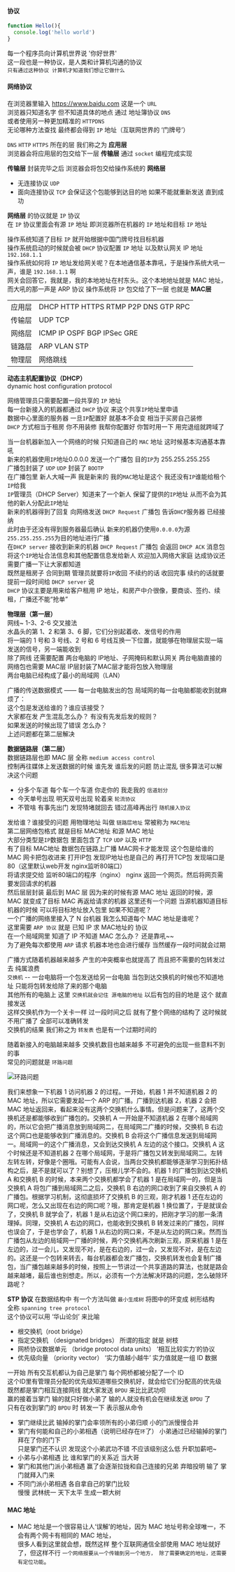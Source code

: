 #### 协议

```js
function Hello(){
  console.log('hello world')
}
```
每一个程序员向计算机世界说 '你好世界'  
这一段也是一种协议，是人类和计算机沟通的协议  
`只有通过这种协议 计算机才知道我们想让它做什么`

#### 网络协议
在浏览器里输入 https://www.baidu.com 这是一个 `URL`  
浏览器只知道名字 但不知道具体的地点 通过 地址簿协议 `DNS`  
或者使用另一种更加精准的 `HTTPDNS`  
无论哪种方法查找 最终都会得到 `IP` 地址（互联网世界的 ‘门牌号’）  

`DNS` `HTTP` `HTTPS` 所在的层 我们称之为 **应用层**  
浏览器会将应用层的包交给下一层 **传输层** 通过 `socket` 编程完成实现  
  
**传输层** 封装完毕之后 浏览器会将包交给操作系统的 **网络层**
- 无连接协议 `UDP`  
- 面向连接协议 `TCP` 会保证这个包能够到达目的地 如果不能就重新发送 直到成功  
  
**网络层** 的协议就是 `IP` 协议  
在 `IP` 协议里面会有源 `IP` 地址 即浏览器所在机器的 `IP` 地址和目标 `IP` 地址
  
操作系统知道了目标 `IP` 就开始根据中国门牌号找目标机器  
操作系统启动的时候就会被 `DHCP` 协议配置 `IP` 地址 以及默认网关 IP 地址 `192.168.1.1`  
操作系统如何将 `IP` 地址发给网关呢？在本地通信基本靠吼，于是操作系统大吼一声，谁是 `192.168.1.1` 啊  
网关会回答它，我就是，我的本地地址在村东头。这个本地地址就是 MAC 地址，而大吼的那一声是 ARP 协议
操作系统将 `IP` 包交给了下一层 也就是 **MAC层**  
  
| | |
|:----:|:----|
| 应用层 | DHCP HTTP HTTPS RTMP P2P DNS GTP RPC |
| 传输层 | UDP TCP |
| 网络层 | ICMP IP OSPF BGP IPSec GRE |
| 链路层 | ARP VLAN STP|
| 物理层 | 网络跳线 |


**动态主机配置协议（DHCP）**  
dynamic host configuration protocol

网络管理员只需要配置一段共享的 `IP` 地址  
每一台新接入的机器都通过 `DHCP` 协议 来这个共享`IP`地址里申请  
数据中心里面的服务器 一旦`IP`配置好 就基本不会变 相当于买房自己装修  
`DHCP` 方式相当于租房 你不用装修 我帮你配置好  你暂时用一下 用完退组就跨域了  

当一台机器新加入一个网络的时候 只知道自己的 `MAC` 地址 这时候基本沟通基本靠吼  
新来的机器使用`IP`地址0.0.0.0 发送一个广播包 目的`IP`为 255.255.255.255  
广播包封装了 `UDP`  `UDP` 封装了 `BOOTP`  
在广播包里 新人大喊一声 我是新来的  我的`MAC`地址是这个  我还没有`IP`谁能给租个`IP`给我  
`IP`管理员（DHCP Server）知道来了一个新人 保留了提供的`IP`地址 从而不会为其他的新人分配此`IP`地址  
新来的机器得到了回复 向网络发送 `DHCP Request` 广播包 告诉`DHCP`服务器 已经接纳  
此时由于还没有得到服务器最后确认 新来的机器仍使用`0.0.0.0`为源 `255.255.255.255`为目的地址进行广播  
在`DHCP server` 接收到新来的机器 `DHCP Request` 广播包 会返回 `DHCP ACK` 消息包  
将这个`IP`地址合法信息和其他配置信息发给新人 欢迎加入网络大家庭  达成协议还需要广播一下让大家都知道  
既然是租房子 合同到期 管理员就要将`IP`收回  不续约的话 收回完事  续约的话就要提前一段时间给 `DHCP server` 说  
`DHCP` 协议主要是用来给客户租用 IP 地址，和房产中介很像，要商谈、签约、续租，广播还不能“抢单”   


**物理层（第一层）**  
网线~ 1-3、2-6 交叉接法  
水晶头的第 1、2 和第 3、6 脚，它们分别起着收、发信号的作用  
将一端的 1 号和 3 号线、2 号和 6 号线互换一下位置，就能够在物理层实现一端发送的信号，另一端能收到  
除了网线 还需要配置 两台电脑的 IP地址、子网掩码和默认网关 
两台电脑直接的网络包也需要 MAC层  IP层封装了MAC层才能将包放入物理层  
两台电脑已经构成了最小的局域网（LAN）  


广播的传送数据模式 —— 每一台电脑发出的包 局域网的每一台电脑都能收到就麻烦了：  
这个包是发送给谁的？谁应该接受？  
大家都在发 产生混乱怎么办？ 有没有先发后发的规则？  
如果发送的时候出现了错误 怎么办？    
上述问题都在第二层解决

**数据链路层（第二层）**  
数据链路层也即 MAC 层 全称 `medium access control`  
控制再往媒体上发送数据的时候 谁先发 谁后发的问题 防止混乱  很多算法可以解决这个问题  
- 分多个车道 每个车一个车道 你走你的 我走我的  `信道划分`  
- 今天单号出现 明天双号出现 轮着来 `轮流协议`
- 不管啥 有事先出门 发现特堵就回去 错过高峰再出行 `随机接入协议`  

发给谁？谁接受的问题 用物理地址 叫做 `链路层地址`  常被称为 `MAC地址`  
第二层网络包格式 就是目标 MAC地址 和源 MAC 地址  
大部分类型是`IP`数据包 里面包含了 `TCP` `UDP` 以及 `HTTP`  
有了目标 MAC地址 数据包在链路上广播 MAC网卡才能发现 这个包是给谁的  
MAC 网卡把包收进来 打开IP包 发现IP地址也是自己的 再打开TCP包 发现端口是 80（这里默认web开发 nginx监听80端口）  
将请求提交给 监听80端口的程序（nginx）  nginx 返回一个网页。然后将网页需要发回请求的机器  
然后层层封装 最后到 MAC 层 因为来的时候有源 MAC 地址 返回的时候，源 MAC 就变成了目标 MAC 再返给请求的机器 
这里还有一个问题  当源机器知道目标机器的时候 可以将目标地址放入包里 如果不知道呢？  
一个广播的网络里接入了 N 台机器 我怎么知道每个 MAC 地址是谁呢？  
这里需要 `ARP 协议`  就是 已知 IP 求 MAC地址的 协议  
在一个局域网里 知道了 IP 不知道 MAC 怎么办？  还是靠吼~~  
为了避免每次都使用 `ARP` 请求 机器本地也会进行缓存 当然缓存一段时间就会过期  

广播方式随着机器越来越多 产生的冲突概率也就提高了 而且把不需要的包转发过去 纯属浪费  
`交换机` -- 一台电脑将一个包发送给另一台电脑 当包到达交换机的时候也不知道地址 只能将包转发给除了来的那个电脑  
其他所有的电脑上  这里 `交换机就会记住 源电脑的地址` 以后有包的目的地是 这个 就直接发送  
这样交换机作为一个关卡一样  过一段时间之后 就有了整个网络的结构了 这时候就不用广播了 全部可以准确转发  
交换机的结果 我们称之为 `转发表` 也是有一个过期时间的  

随着新接入的电脑越来越多 交换机数目也越来越多  不可避免的出现一些意料不到的事  
常见的问题就是 `环路问题`  

![环路问题](https://github.com/wangcongyi/test/blob/master/images/j.png)

我们来想象一下机器 1 访问机器 2 的过程。一开始，机器 1 并不知道机器 2 的 MAC 地址，所以它需要发起一个 ARP 的广播。广播到达机器 2，机器 2 会把 MAC 地址返回来，看起来没有这两个交换机什么事情。但是问题来了，这两个交换机还是都能够收到广播包的。交换机 A 一开始是不知道机器 2 在哪个局域网的，所以它会把广播消息放到局域网二，在局域网二广播的时候，交换机 B 右边这个网口也是能够收到广播消息的。交换机 B 会将这个广播信息发送到局域网一。局域网一的这个广播消息，又会到达交换机 A 左边的这个接口。交换机 A 这个时候还是不知道机器 2 在哪个局域网，于是将广播包又转发到局域网二。左转左转左转，好像是个圈哦。可能有人会说，当两台交换机都能够逐渐学习到拓扑结构之后，是不是就可以了？别想了，压根儿学不会的。机器 1 的广播包到达交换机 A 和交换机 B 的时候，本来两个交换机都学会了机器 1 是在局域网一的，但是当交换机 A 将包广播到局域网二之后，交换机 B 右边的网口收到了来自交换机 A 的广播包。根据学习机制，这彻底损坏了交换机 B 的三观，刚才机器 1 还在左边的网口呢，怎么又出现在右边的网口呢？哦，那肯定是机器 1 换位置了，于是就误会了，交换机 B 就学会了，机器 1 是从右边这个网口来的，把刚才学习的那一条清理掉。同理，交换机 A 右边的网口，也能收到交换机 B 转发过来的广播包，同样也误会了，于是也学会了，机器 1 从右边的网口来，不是从左边的网口来。然而当广播包从左边的局域网一广播的时候，两个交换机再次刷新三观，原来机器 1 是在左边的，过一会儿，又发现不对，是在右边的，过一会，又发现不对，是在左边的。这还是一个包转来转去，每台机器都会发广播包，交换机转发也会复制广播包，当广播包越来越多的时候，按照上一节讲过一个共享道路的算法，也就是路会越来越堵，最后谁也别想走。所以，必须有一个方法解决环路的问题，怎么破除环路呢？

**STP 协议**
在数据结构中 有一个方法叫做 `最小生成树`  将图中的环变成 树形结构  
全称 `spanning tree protocol`  
这个协议可以用 ‘华山论剑’ 来比喻

- 根交换机（root bridge） 
- 指定交换机 （designated bridges） 所谓的指定 就是 树枝
- 网桥协议数据单元 （bridge protocol data units） ‘相互比较实力’的协议 
- 优先级向量 （priority vector） ‘实力值越小越牛’ 实力值就是一组 ID 数据  

一开始 所有交互机都认为自己是掌门 每个网桥都被分配了一个 ID    
这个ID里有管理员分配的优先级知道哪些交换机好，就会给它们分配高的优先级  
既然都是掌门相互连接网线 就大家发送 `BPDU` 来比比武功呗  
赢的接着当掌门 输的就只好做小弟了  输的人就没有机会在继续发送 `BPDU` 了  
只有在收到掌门的 `BPDU` 时 转发一下 表示服从命令  
- 掌门继续比武 输掉的掌门会率领所有的小弟归顺 小的门派慢慢合并  
- 掌门有何能和自己的小弟相遇（说明已经存在`环`了） 小弟通过已经输掉的掌门拜在了你的门下  
只是掌门还不认识 发现这个小弟武功不错 不应该级别这么低  升职加薪吧~  
- 小弟与小弟相遇  比 谁和掌门的关系近 当大哥  
- 掌门和其他门派小弟相遇 赢了会逐渐拉拢和自己连接的兄弟 弃暗投明 输了 掌门就拜入门来  
- 不同门派小弟相遇 各自拿自己的掌门比较  
慢慢 武林统一 天下太平 生成一颗大树


#### MAC 地址

- MAC 地址是一个很容易让人‘误解’的地址，因为 MAC 地址号称全球唯一，不会有两个网卡有相同的 MAC 地址，  
很多人看到这里就会想，既然这样 整个互联网通信全部使用 MAC 地址就好了，但这样不行 `一个网络报要从一个传输到另一个地方，
除了需要确定的地址，还需要有定位功能`。 


